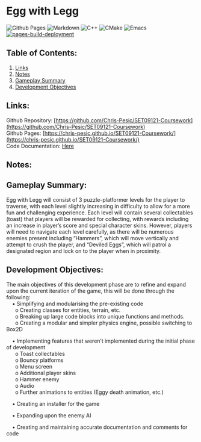 # Egg with Legg 
![Github Pages](https://img.shields.io/badge/github%20pages-121013?style=for-the-badge&logo=github&logoColor=white) ![Markdown](https://img.shields.io/badge/markdown-%23000000.svg?style=for-the-badge&logo=markdown&logoColor=white) ![C++](https://img.shields.io/badge/c++-%2300599C.svg?style=for-the-badge&logo=c%2B%2B&logoColor=white) ![CMake](https://img.shields.io/badge/CMake-%23008FBA.svg?style=for-the-badge&logo=cmake&logoColor=white) ![Emacs](https://img.shields.io/badge/Emacs-%237F5AB6.svg?&style=for-the-badge&logo=gnu-emacs&logoColor=white) \
[![pages-build-deployment](https://github.com/Chris-Pesic/SET09121-Coursework/actions/workflows/pages/pages-build-deployment/badge.svg)](https://github.com/Chris-Pesic/SET09121-Coursework/actions/workflows/pages/pages-build-deployment)

## Table of Contents:
1. [Links](#links)
2. [Notes](#notes)
3. [Gameplay Summary](#gameplay-summary)
4. [Development Objectives](#development-objectives)


## Links:

Github Repository: [https://github.com/Chris-Pesic/SET09121-Coursework](https://github.com/Chris-Pesic/SET09121-Coursework) \
Github Pages: [https://chris-pesic.github.io/SET09121-Coursework/](https://chris-pesic.github.io/SET09121-Coursework/) \
Code Documentation: [Here](Code_Documentation.md)

## Notes:


   
## Gameplay Summary:

Egg with Legg will consist of 3 puzzle-platformer levels for the player to traverse, with each level slightly increasing in difficulty to allow for a more fun and challenging experience. Each level will contain several collectables (toast) that players will be rewarded for collecting, with rewards including an increase in player’s score and special character skins. However, players will need to navigate each level carefully, as there will be numerous enemies present including “Hammers”, which will move vertically and attempt to crush the player, and “Deviled Eggs”, which will patrol a designated region and lock on to the player when in proximity.

## Development Objectives:

The main objectives of this development phase are to refine and expand upon the current iteration of the game, this will be done through the following: \
&nbsp;&nbsp;&nbsp;&nbsp;•	Simplifying and modularising the pre-existing code \
&nbsp;&nbsp;&nbsp;&nbsp;&nbsp;&nbsp;o	Creating classes for entities, terrain, etc. \
&nbsp;&nbsp;&nbsp;&nbsp;&nbsp;&nbsp;o	Breaking up large code blocks into unique functions and methods. \
&nbsp;&nbsp;&nbsp;&nbsp;&nbsp;&nbsp;o	Creating a modular and simpler physics engine, possible switching to Box2D

&nbsp;&nbsp;&nbsp;&nbsp;•	Implementing features that weren’t implemented during the initial phase of development \
&nbsp;&nbsp;&nbsp;&nbsp;&nbsp;&nbsp;o	Toast collectables \
&nbsp;&nbsp;&nbsp;&nbsp;&nbsp;&nbsp;o	Bouncy platforms \
&nbsp;&nbsp;&nbsp;&nbsp;&nbsp;&nbsp;o	Menu screen \
&nbsp;&nbsp;&nbsp;&nbsp;&nbsp;&nbsp;o	Additional player skins \
&nbsp;&nbsp;&nbsp;&nbsp;&nbsp;&nbsp;o	Hammer enemy \
&nbsp;&nbsp;&nbsp;&nbsp;&nbsp;&nbsp;o	Audio \
&nbsp;&nbsp;&nbsp;&nbsp;&nbsp;&nbsp;o	Further animations to entities (Eggy death animation, etc.)

&nbsp;&nbsp;&nbsp;&nbsp;•	Creating an installer for the game

&nbsp;&nbsp;&nbsp;&nbsp;•	Expanding upon the enemy AI

&nbsp;&nbsp;&nbsp;&nbsp;•	Creating and maintaining accurate documentation and comments for code
